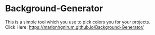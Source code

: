 # Background-Generator
This is a simple tool which you use to pick colors you for your projects.
Click Here: https://marlonhgnirum.github.io/Background-Generator/
